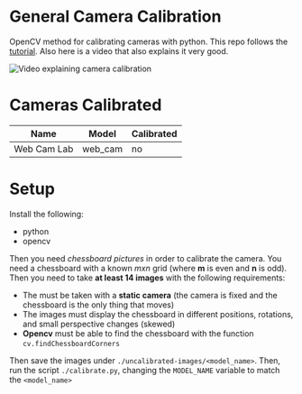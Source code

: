 # General Camera Calibration

OpenCV method for calibrating cameras with python. This repo follows the
[tutorial](https://docs.opencv.org/4.x/dc/dbb/tutorial_py_calibration.html). Also here is a video that also explains it very good.

![Video explaining camera calibration](https://www.youtube.com/watch?v=3h7wgR5fYik)

# Cameras Calibrated

| Name | Model | Calibrated | 
| ---- | ----- | --- | 
| Web Cam Lab | web_cam | no | 

# Setup

Install the following: 

- python
- opencv

Then you need *chessboard pictures* in order to calibrate the camera. You need a chessboard with a known *mxn* grid (where **m** is even and **n** is odd). Then you need to take **at least 14 images** with the following requirements: 

- The must be taken with a **static camera** (the camera is fixed and the chessboard is the only thing that moves)
- The images must display the chessboard in different positions, rotations, and small perspective changes (skewed)
- **Opencv** must be able to find the chessboard with the function  `cv.findChessboardCorners`

Then save the images under `./uncalibrated-images/<model_name>`. Then, run the script `./calibrate.py`, changing the `MODEL_NAME` variable to match the `<model_name>`

